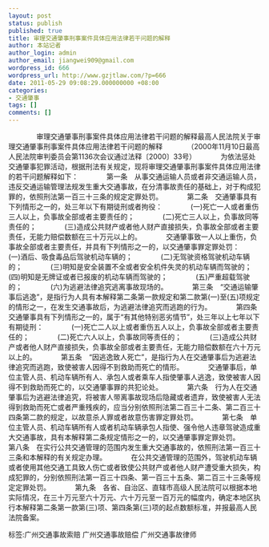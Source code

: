 ```yaml
---
layout: post
status: publish
published: true
title: 审理交通肇事刑事案件具体应用法律若干问题的解释
author: 本站记者
author_login: admin
author_email: jiangwei909@gmail.com
wordpress_id: 666
wordpress_url: http://www.gzjtlaw.com/?p=666
date: 2011-05-29 09:08:29.000000000 +08:00
categories:
- 交通肇事
tags: []
comments: []
---
```

　　　　审理交通肇事刑事案件具体应用法律若干问题的解释最高人民法院关于审理交通肇事刑事案件具体应用法律若干问题的解释　　　　（2000年11月10日最高人民法院审判委员会第1136次会议通过法释〔2000〕33号）　　　　为依法惩处交通肇事犯罪活动，根据刑法有关规定，现将审理交通肇事刑事案件具体应用法律的若干问题解释如下：　　　　第一条　从事交通运输人员或者非交通运输人员，违反交通运输管理法规发生重大交通事故，在分清事故责任的基础上，对于构成犯罪的，依照刑法第一百三十三条的规定定罪处罚。　　　　第二条　交通肇事具有下列情形之一的，处三年以下有期徒刑或者拘役：　　　　(一)死亡一人或者重伤三人以上，负事故全部或者主要责任的；　　　　(二)死亡三人以上，负事故同等责任的；　　　　(三)造成公共财产或者他人财产直接损失，负事故全部或者主要责任，无能力赔偿数额在三十万元以上的。　　　　交通肇事致一人以上重伤，负事故全部或者主要责任，并具有下列情形之一的，以交通肇事罪定罪处罚：　　　　(一)酒后、吸食毒品后驾驶机动车辆的；　　　　(二)无驾驶资格驾驶机动车辆的；　　　　(三)明知是安全装置不全或者安全机件失灵的机动车辆而驾驶的；　　　　(四)明知是无牌证或者已报废的机动车辆而驾驶的；　　　　(五)严重超载驾驶的；　　　　(六)为逃避法律追究逃离事故现场的。　　　　第三条　&ldquo;交通运输肇事后逃逸&rdquo;，是指行为人具有本解释第二条第一款规定和第二款第(一)至(五)项规定的情形之一，在发生交通事故后，为逃避法律追究而逃跑的行为。　　　　第四条　交通肇事具有下列情形之一的，属于&ldquo;有其他特别恶劣情节&rdquo;，处三年以上七年以下有期徒刑：　　　　(一)死亡二人以上或者重伤五人以上，负事故全部或者主要责任的；　　　　(二)死亡六人以上，负事故同等责任的；　　　　(三)造成公共财产或者他人财产直接损失，负事故全部或者主要责任，无能力赔偿数额在六十万元以上的。　　　　第五条　&ldquo;因逃逸致人死亡&rdquo;，是指行为人在交通肇事后为逃避法律追究而逃跑，致使被害人因得不到救助而死亡的情形。　　　　交通肇事后，单位主管人员、机动车辆所有人、承包人或者乘车人指使肇事人逃逸，致使被害人因得不到救助而死亡的，以交通肇事罪的共犯论处。　　　　第六条　行为人在交通肇事后为逃避法律追究，将被害人带离事故现场后隐藏或者遗弃，致使被害人无法得到救助而死亡或者严重残疾的，应当分别依照刑法第二百三十二条、第二百三十四条第二款的规定，以故意杀人罪或者故意伤害罪定罪处罚。　　　　第七条　单位主管人员、机动车辆所有人或者机动车辆承包人指使、强令他人违章驾驶造成重大交通事故，具有本解释第二条规定情形之一的，以交通肇事罪定罪处罚。　　　　第八条　在实行公共交通管理的范围内发生重大交通事故的，依照刑法第一百三十三条和本解释的有关规定办理。　　　　在公共交通管理的范围外，驾驶机动车辆或者使用其他交通工具致人伤亡或者致使公共财产或者他人财产遭受重大损失，构成犯罪的，分别依照刑法第一百三十四条、第一百三十五条、第二百三十三条等规定定罪处罚。　　　　第九条　各省、自治区、直辖市高级人民法院可以根据本地实际情况，在三十万元至六十万元、六十万元至一百万元的幅度内，确定本地区执行本解释第二条第一款第(三)项、第四条第(三)项的起点数额标准，并报最高人民法院备案。标签:广州交通事故索赔 广州交通事故赔偿 广州交通事故律师
